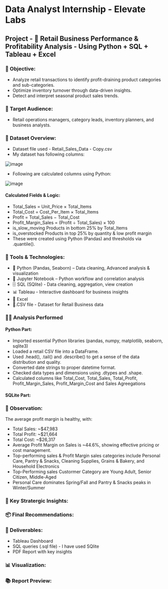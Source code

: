 # **Data Analyst Internship - Elevate Labs**
## **Project - 🛒 Retail Business Performance & Profitability Analysis** - Using Python + SQL + Tableau + Excel
### 🧭 Objective:
- Analyze retail transactions to identify profit-draining product categories and sub-categories.
- Optimize inventory turnover through data-driven insights.
- Detect and interpret seasonal product sales trends.
### 🤝 Target Audience: 
- Retail operations managers, category leads, inventory planners, and business analysts.
### 📂 Dataset Overview:
- Dataset file used - Retail_Sales_Data - Copy.csv
- My dataset has following columns:
  
![image](https://github.com/user-attachments/assets/9b4c4f95-ba14-4c51-b7f9-200130f9967d)
- Following are calculated columns using Python:

![image](https://github.com/user-attachments/assets/f2cd5ed7-efae-4579-843d-bdcea846fbc2)

#### **Calculated Fields & Logic**:

- Total_Sales = Unit_Price × Total_Items
- Total_Cost = Cost_Per_Item × Total_Items
- Profit = Total_Sales − Total_Cost
- Profit_Margin_Sales =	(Profit ÷ Total_Sales) × 100
- is_slow_moving	Products in bottom 25% by Total_Items
- is_overstocked	Products in top 25% by quantity & low profit margin
- These were created using Python (Pandas) and thresholds via .quantile().

### 🧰 Tools & Technologies:

- 🐍 Python (Pandas, Seaborn) – Data cleaning, Advanced analysis & visualization
- 🧾 Jupyter Notebook – Python workflow and correlation analysis
- 🗄️ SQL (SQlite) - Data cleaning, aggregation, view creation
- 📊 Tableau - Interactive dashboard for business insights
- 📗 Excel
- 📄.CSV file - Dataset for Retail Business data
  
### 🧑‍💻 Analysis Performed
#### **Python Part:**
- Imported essential Python libraries (pandas, numpy, matplotlib, seaborn, sqlite3)
- Loaded a retail CSV file into a DataFrame.
- Used .head(), .tail() and .describe() to get a sense of the data distribution and quality.
- Converted date strings to proper datetime format.
- Checked data types and dimensions using .dtypes and .shape.
- Calculated columns like Total_Cost, Total_Sales, Total_Profit, Profit_Margin_Sales, Profit_Margin_Cost and Sales Agreegations

#### **SQLite Part:**







### 🔎 Observation:
The average profit margin is healthy, with:
- Total Sales: ~$47,983
- Total Profit: ~$21,664
- Total Cost: ~$26,317
- Average Profit Margin on Sales is ~44.6%, showing effective pricing or cost management.
- Top-performing sales & Profit Margin sales categories include Personal Care, Pantry & Snacks, Cleaning Supplies, Grains & Bakery, and Household Electronics
- Top-Performing sales Custormer Category are Young Adult, Senior Citizen, Middle-Aged
- Personal Care dominates Spring/Fall and Pantry & Snacks peaks in Winter/Summer

### 🧠 Key Stratergic Insights:
### 📦 Final Recommendations:
### 🧾 Deliverables:
- Tableau Dashboard
- SQL queries (.sql file) - I have used SQlite
- PDF Report with key insights

### 📊 Visualization:
### 📚 Report Preview:
